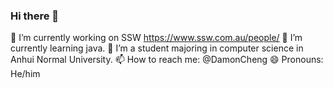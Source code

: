 ### Hi there 👋

<!--
**zerodayZHOUXUTIAN/zerodayZHOUXUTIAN** is a ✨ _special_ ✨ repository because its `README.md` (this file) appears on your GitHub profile.
-->

🔭 I’m currently working on SSW https://www.ssw.com.au/people/
🌱 I’m currently learning java.
🤔 I’m a student majoring in computer science in Anhui Normal University.
📫 How to reach me: @DamonCheng
😄 Pronouns: He/him

